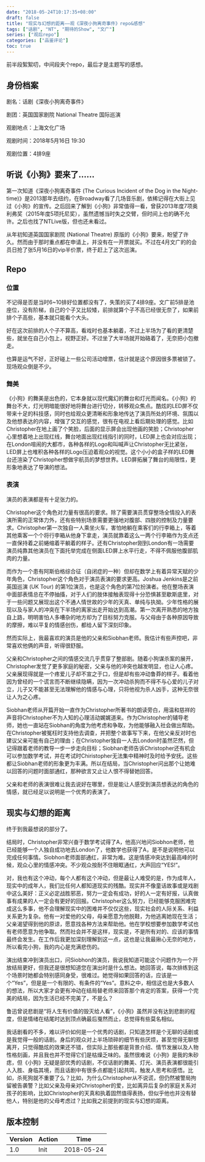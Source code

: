 ```yaml
---
date: "2018-05-24T10:17:35+08:00"
draft: false
title: "现实与幻想的距离——观《深夜小狗离奇事件》repo&感想"
tags: ["话剧", "NT", "期待的Show", "文广"]
series: ["观后repo"]
categories: ["品鉴评论"]
toc: true
---
```


前半段絮絮叨，中间段夹个repo，最后才是主题写的感想。

## 身份档案

剧名：话剧《深夜小狗离奇事件》

剧团：英国国家剧院 National Theatre 国际巡演

观剧地点：上海文化广场

观剧时间：2018年5月16日 19:30

观剧位置：4排9座

## 听说《小狗》要来了……

第一次知道《深夜小狗离奇事件 (The Curious Incident of the Dog in the Night-time)》是2013那年去纽约，在Broadway看了几场音乐剧，依稀记得在大街上见过《小狗》的宣传。之后回来了解到《小狗》非常值得一看，曾获2013年度7项奥利弗奖（2015年度5项托尼奖），虽然遗憾当时失之交臂，但时间上也的确不允许。之后也找了NTLive版，但也还未看过。

从年初知道英国国家剧院 (National Theatre) 原版的《小狗》要来，盼望了许久。然而由于那时重点都在申请上，并没有在一开票就买。不过在4月文广的的会员日抢了张5月16日的vip半价票，终于赶上了这次巡演。

## Repo

### 位置

不记得是否是当时6~10排好位置都没有了，失策的买了4排9座。文广前5排是池座位，没有阶梯，自己的个子又比较矮，前排就算个子不高已经很无奈了，如果前排个子高些，基本就只能看个大头。

好在这次前排的人个子不算高，看戏时也基本躺着，不过上半场为了看的更清楚些，就坐在自己小包上，视野正好。不过坐了大半场就开始硌着了，无奈把小包撤走。

也算是运气不好，正好碰上一些公司活动增票，估计就是这个原因很多票被锁了。现场观众倒是不少。

### 舞美

《小狗》的舞美是出色的，它本身就以现代魔幻的舞台和灯光而闻名。《小狗》的舞台不大，灯光明暗能很好地将舞台进行切分，转移观众焦点。酷炫的LED屏不仅带来十足的科技感，同时也给观众更清晰和形象地传达了演员所处的环境、氛围以及他想表达的内容，增强了交互的感觉，很有在电视上看后期处理的感觉。比如Christopher在地上画了个笑脸，后面的显示屏会出现他画的笑脸；Christopher心里想着地上出现红线，舞台地面出现红线指引的同时，LED屏上也会对应出现；在London喧闹的大都市，各种各样的Logo和叫喊声让Christopher无比紧张，LED屏上也堆积各种各样的Logo压迫着观众的视觉。这个小小的盒子样的LED舞台还渲染了Christopher想做宇航员的梦想世界。LED屏拓展了舞台的局限性，更形象地表达了导演的想法。

### 表演

演员的表演都是有十足张力的。

Christopher这个角色对力量有很高的要求。除了需要演员贯穿整场全情投入的表演所需的正常体力外，还有些特别场景需要更强地对腹部、四肢的控制及力量要求。Christopher第一次独自一人乘坐火车，害怕地躺在乘客们的行李箱上，等着其他乘客一个个将行李箱从他身下拿走，演员就靠着这么一两个行李箱作为支点还一直保持着之前蜷缩着平躺着的样子。还有Christopher刚到London有一场需要演员纯靠其他演员在下面托举完成在侧面LED屏上水平行走，不得不佩服他腹部肌肉的力量。

而作为一个患有阿斯伯格综合征（自闭症的一种）但却在数学上有着异常天赋的少年角色，Christopher这个角色对于演员表演的要求更高。Joshua Jenkins是之前英国巡演 (UK Tour) 的第1位演员，也是这个角色的第7位扮演者。他在整场表演中面部表情总在不停抽搐，对于人们的肢体接触表现得十分恐惧甚至歇斯底里，对于一些问题又展现出这个不通人情世故的少年的天真、单纯与执拗。少年性格的展现以及与家人的冲突在下半场的离家出走开始达到高潮。第一次离开熟悉的地方独自上路，明明害怕人多嘈杂的地方却为了目标努力克服。与父母由于各种原因导致的摩擦，难以平复的情感创伤，都给人留下深刻印象。

然而实际上，我最喜欢的演员是他的父亲和Siobhan老师。我估计有些声控吧，非常喜欢他俩的声音，听得很舒服。

父亲和Christopher之间的情感交流几乎贯穿了整部剧。随着小狗谋杀案的展开，Christopher发觉了更多家庭的秘密，父亲与他的冲突也越发明显，也让人心疼。父亲展现得就是一个疼爱儿子却不宣之于口，但是却有些冲动鲁莽的样子。看着他因为曾经的一个谎言而不断继续隐瞒，因为一次冲动杀狗而不得不与心爱的儿子对立，儿子又不能甚至无法理解他的情感与心理，只将他视为杀人凶手，这种无奈很让人为之心疼。

Siobhan老师从开篇开始一直作为Christopher所著书的朗读旁白，用温和慈祥的声音将Christopher不为人知的心理活动娓娓道来。作为Christopher的辅导老师，她也一直站在Siobhan的角度为他考虑和争取，为他能够融入社会做出帮助。在Christopher被冤枉时支持他去调查，并把整个故事写下来，在他父亲反对时也建议父亲可能有自己的理由；在Christopher独自一人去London时虽然茫然，但记得跟着老师的教导一步一步走向目标；Siobhan老师告诉Christopher还有机会可以参加数学考试，并在考试时Chiristopher无法集中精神时及时给予安抚。这些都让Siobhan老师的形象更为丰满。所以在结局，当Christopher问出那个让她难以回答的问题时面部通红，那种欲言又止让人恨不得替她回答。

父亲和老师的表演很难让我去说好在哪里，但是能让人感受到演员想表达的角色的情感，就已经足以说明是一个优秀的表演了。

## 现实与幻想的距离

终于到我最想说的部分了。

结局时，Christopher非常兴奋于数学考试得了A，他高兴地问Siobhon老师，他已经能够一个人独自成功地去London了，他数学也获得了A，是不是说明他可以完成任何事情。Siobhon老师面部通红，非常为难。这是情感冲突达到最高峰的时候，观众心里的情感冲突。不少观众按耐不住眼眶通红，大声回应“YES!”。

对，我也有这个冲动，每个人都有这个冲动，但是最让人难受的是，作为成年人，现实中的成年人，我们比任何人都知道现实的残酷。现实并不像童话故事或是戏剧中这么美好：正义必定战胜邪恶，努力一定会有成功，好的人一定有好报，认真做事有成果的人一定会有更好的回报。Christopher这么努力，已经能够克服困难完成这么多事，他不会理解现实中的困难并不仅仅这些，现实社会的人际关系、利益关系更为复杂。他有一对爱他的父母，母亲愿意为他脱鞋，为他逃离她现在生活；父亲渴望得到他的原谅，愿意找各种方法来帮助他。他在学校想要参加数学考试也有老师愿意为他争取。然而社会并不是这样，现实是，不是所有对的、应该的事情最终会发生。在工作后我更加深刻理解到这一点，这也是让我最揪心无奈的地方，所以看完小狗，我的内心是充满悲伤的。

演出结束冲到演员出口，问Siobhon的演员，我说我知道可能这个问题作为一个开放结局更好，但我还是很想知道您在演出时是什么想法。她回答说，每次排练到这个场景时她都会特别感同身受，很难过。她觉得如果回答的话，应该是一个“Yes”，但是是一个有限的、有条件的“Yes”。意料之中，相信这也是大多数人的想法，所以大家才会更有冲动在结局替老师来回答那个肯定的答案，获得一个完美的结局，因为生活已经不完美了，不是么？

鲁迅曾说悲剧是“将人生有价值的毁灭给人看”，《小狗》虽然并没有达到悲剧的程度，但是情绪在结尾时达到顶点确最后戛然而止，总觉得有些莫名相似。

我话剧看的不多，难以评价如何是一个优秀的话剧，只知道怎样是个无聊的话剧或是我觉得一般的话剧。身后的观众对上半场琐碎的细节有些厌烦，甚至觉得无聊想离开，只觉得酷炫的效果还不错，但实际上那些都是背景介绍、情节发展以及人物性格刻画，并且我也并不觉得它们是枯燥乏味的。虽然很难说《小狗》是我的朱砂痣，但《小狗》无疑是部优秀的话剧，不仅话剧的舞美、灯光、演员表演都很能引人入胜、身临其境，而且话剧中有很多点都能引起共鸣，触发人思考和感悟。比如，杀死狗就不重要了么？比如，为什么Christopher从不说谎，但仍然被警局拘留被告袭警？比如父亲及母亲对Christopher的爱，比如离异后复杂的家庭关系对孩子的影响，比如Christopher的天真和执着固然值得表扬，但似乎他也并没有替他人，特别是他的父母考虑过？比如我之前提到的现实与幻想的距离。



## 版本控制

| Version | Action | Time       |
| ------- | ------ | ---------- |
| 1.0     | Init   | 2018-05-24 |